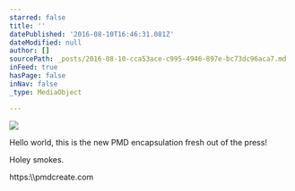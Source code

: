 ```yaml
---
starred: false
title: ''
datePublished: '2016-08-10T16:46:31.081Z'
dateModified: null
author: []
sourcePath: _posts/2016-08-10-cca53ace-c995-4946-897e-bc73dc96aca7.md
inFeed: true
hasPage: false
inNav: false
_type: MediaObject

---
```

![](https://the-grid-user-content.s3-us-west-2.amazonaws.com/8ccb415a-3f77-4c8f-be4d-fdb0c3ddaa86.jpg)

Hello world, this is the new PMD encapsulation fresh out of the press!

Holey smokes. 

https:\\\\pmdcreate.com